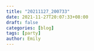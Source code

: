```yaml
---
title: "20211127_200733"
date: 2021-11-27T20:07:33+08:00
draft: false
categories: [blog]
tags: [party]
author: Emily
---
```


